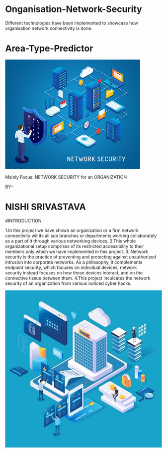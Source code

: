 # Onganisation-Network-Security
Different technologies have been implemented to showcase how organisation network connectivity is done.


# Area-Type-Predictor

<img src ="https://github.com/nishi139/Onganisation-Network-Security/blob/a2bf413564c7d89a04d643a871d4dd9d7bb9e730/network-security.png">

Mainly Focus: NETWORK SECURITY for an ORGANIZATION


BY:-
# NISHI SRIVASTAVA

#INTRODUCTION

1.In this project we have shown an organization or a firm network connectivity wit its all sub branches or departments working collaborately as a part of it through various networking devices.
2.This whole organizational setup comprises of its restricted accessibility to their members only which we have implemented in this project.
3. Network security is the practice of preventing and protecting against unauthorized intrusion into corporate networks. As a philosophy, it complements endpoint security, which focuses on individual devices; network security instead focuses on how those devices interact, and on the connective tissue between them.
4.This project inculcates the network security of an organization from various noticed cyber hacks.


<img src ="https://github.com/nishi139/Onganisation-Network-Security/blob/a2bf413564c7d89a04d643a871d4dd9d7bb9e730/OIP.jfif">
